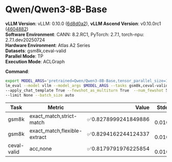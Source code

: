# Qwen/Qwen3-8B-Base

**vLLM Version**: vLLM: 0.10.0 ([6d8d0a2](https://github.com/vllm-project/vllm/commit/6d8d0a2)),
**vLLM Ascend Version**: v0.10.0rc1 ([4604882](https://github.com/vllm-project/vllm-ascend/commit/4604882))  
**Software Environment**: CANN: 8.2.RC1, PyTorch: 2.7.1, torch-npu: 2.7.1.dev20250724  
**Hardware Environment**: Atlas A2 Series  
**Datasets**: gsm8k,ceval-valid  
**Parallel Mode**: TP  
**Execution Mode**: ACLGraph  

**Command**:  

```bash
export MODEL_ARGS='pretrained=Qwen/Qwen3-8B-Base,tensor_parallel_size=1,dtype=auto,trust_remote_code=False,max_model_len=4096'
lm_eval --model vllm --model_args $MODEL_ARGS --tasks gsm8k,ceval-valid \
--apply_chat_template True --fewshot_as_multiturn True  --num_fewshot 5  \
--limit None --batch_size auto
```

| Task                  | Metric      | Value     | Stderr |
|-----------------------|-------------|----------:|-------:|
|                   gsm8k | exact_match,strict-match |✅0.8278999241849886 | ± 0.0104 |
|                   gsm8k | exact_match,flexible-extract |✅0.8294162244124337 | ± 0.0104 |
|             ceval-valid |        acc,none |✅0.8179791976225854 | ± 0.0103 |
